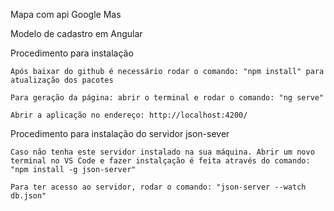 Mapa com api Google Mas

Modelo de cadastro em Angular

Procedimento para instalação

    Após baixar do github é necessário rodar o comando: "npm install" para atualização dos pacotes

    Para geração da página: abrir o terminal e rodar o comando: "ng serve"

    Abrir a aplicação no endereço: http://localhost:4200/

Procedimento para instalação do servidor json-sever

    Caso não tenha este servidor instalado na sua máquina. Abrir um novo terminal no VS Code e fazer instalçação é feita através do comando: "npm install -g json-server"

    Para ter acesso ao servidor, rodar o comando: "json-server --watch db.json"
